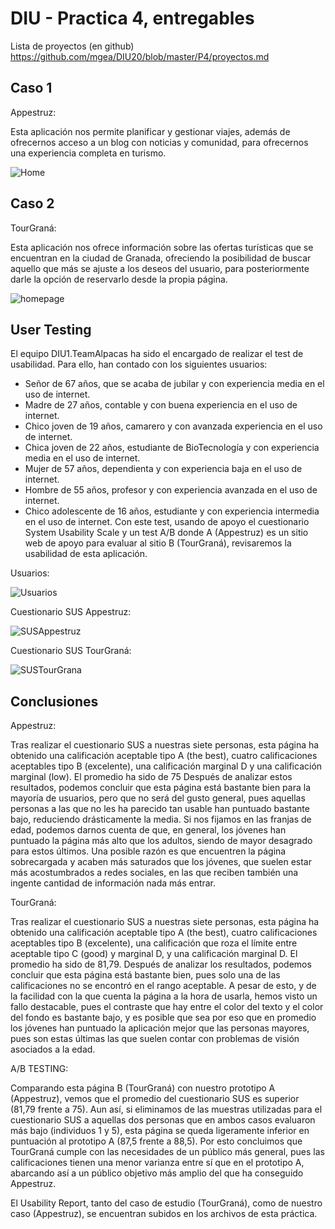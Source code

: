 # DIU - Practica 4, entregables

Lista de proyectos (en github) https://github.com/mgea/DIU20/blob/master/P4/proyectos.md


## Caso 1

Appestruz:

Esta aplicación nos permite planificar y gestionar viajes, además de ofrecernos acceso a un blog con noticias y comunidad, para ofrecernos una experiencia completa en turismo.

![Home](https://user-images.githubusercontent.com/62568912/120049892-c4014680-c01b-11eb-8167-1937d142fbc2.png)



## Caso 2

TourGraná: 

Esta aplicación nos ofrece información sobre las ofertas turísticas que se encuentran en la ciudad de Granada, ofreciendo la posibilidad de buscar aquello que más se ajuste a los deseos del usuario, para posteriormente darle la opción de reservarlo desde la propia página.
 
![homepage](https://user-images.githubusercontent.com/62568912/120049904-ce234500-c01b-11eb-8983-0e773decd31a.png)


## User Testing

El equipo DIU1.TeamAlpacas ha sido el encargado de realizar el test de usabilidad. Para ello, han contado con los siguientes usuarios:
-	Señor de 67 años, que se acaba de jubilar y con experiencia media en el uso de internet.
-	Madre de 27 años, contable y con buena experiencia en el uso de internet.
-	Chico joven de 19 años, camarero y con avanzada experiencia en el uso de internet.
-	Chica joven de 22 años, estudiante de BioTecnología y con experiencia media en el uso de internet.
-	Mujer de 57 años, dependienta y con experiencia baja en el uso de internet.
-	Hombre de 55 años, profesor y con experiencia avanzada en el uso de internet.
-	Chico adolescente de 16 años, estudiante y con experiencia intermedia en el uso de internet.
Con este test, usando de apoyo el cuestionario System Usability Scale y un test A/B donde A (Appestruz) es un sitio web de apoyo para evaluar al sitio B (TourGraná), revisaremos la usabilidad de esta aplicación.

Usuarios:

![Usuarios](https://user-images.githubusercontent.com/62568912/120050077-66b9c500-c01c-11eb-8ca0-ac411fc47803.png)


Cuestionario SUS Appestruz:

![SUSAppestruz](https://user-images.githubusercontent.com/62568912/120050508-cc5a8100-c01d-11eb-9b92-dca53157a60f.png)


Cuestionario SUS TourGraná:

![SUSTourGrana](https://user-images.githubusercontent.com/62568912/120050575-cfee0800-c01d-11eb-88ad-2bb00eb1d11a.png)


## Conclusiones

Appestruz:

Tras realizar el cuestionario SUS a nuestras siete personas, esta página ha obtenido una calificación aceptable tipo A (the best), cuatro calificaciones aceptables tipo B (excelente), una calificación marginal D y una calificación marginal (low). El promedio ha sido de 75
Después de analizar estos resultados, podemos concluir que esta página está bastante bien para la mayoría de usuarios, pero que no será del gusto general, pues aquellas personas a las que no les ha parecido tan usable han puntuado bastante bajo, reduciendo drásticamente la media.
Si nos fijamos en las franjas de edad, podemos darnos cuenta de que, en general, los jóvenes han puntuado la página más alto que los adultos, siendo de mayor desagrado para estos últimos. Una posible razón es que encuentren la página sobrecargada y acaben más saturados que los jóvenes, que suelen estar más acostumbrados a redes sociales, en las que reciben también una ingente cantidad de información nada más entrar. 


TourGraná:

Tras realizar el cuestionario SUS a nuestras siete personas, esta página ha obtenido una calificación aceptable tipo A (the best), cuatro calificaciones aceptables tipo B (excelente), una calificación que roza el límite entre aceptable tipo C (good) y marginal D, y una calificación marginal D. El promedio ha sido de 81,79.
Después de analizar los resultados, podemos concluir que esta página está bastante bien, pues solo una de las calificaciones no se encontró en el rango aceptable.
A pesar de esto, y de la facilidad con la que cuenta la página a la hora de usarla, hemos visto un fallo destacable, pues el contraste que hay entre el color del texto y el color del fondo es bastante bajo, y es posible que sea por eso que en promedio los jóvenes han puntuado la aplicación mejor que las personas mayores, pues son estas últimas las que suelen contar con problemas de visión asociados a la edad.

A/B TESTING:

Comparando esta página B (TourGraná) con nuestro prototipo A (Appestruz), vemos que el promedio del cuestionario SUS es superior (81,79 frente a 75). 
Aun así, si eliminamos de las muestras utilizadas para el cuestionario SUS a aquellas dos personas que en ambos casos evaluaron más bajo (individuos 1 y 5), esta página se queda ligeramente inferior en puntuación al prototipo A (87,5 frente a 88,5). 
Por esto concluimos que TourGraná cumple con las necesidades de un público más general, pues las calificaciones tienen una menor varianza entre sí que en el prototipo A, abarcando así a un público objetivo más amplio del que ha conseguido Appestruz.

El Usability Report, tanto del caso de estudio (TourGraná), como de nuestro caso (Appestruz), se encuentran subidos en los archivos de esta práctica.

